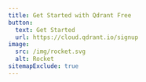 ```yaml
---
title: Get Started with Qdrant Free
button:
  text: Get Started
  url: https://cloud.qdrant.io/signup
image:
  src: /img/rocket.svg
  alt: Rocket
sitemapExclude: true
---
```

